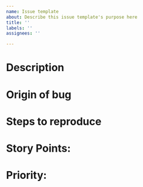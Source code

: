 ```yaml
---
name: Issue template
about: Describe this issue template's purpose here
title: ''
labels: ''
assignees: ''

---
```


# Description

# Origin of bug

# Steps to reproduce

# Story Points:
# Priority:
